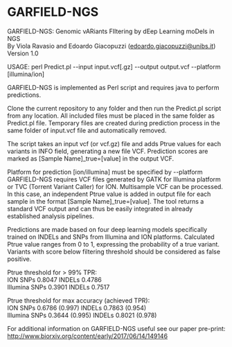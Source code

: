 # GARFIELD-NGS
GARFIELD-NGS: Genomic vARiants FIltering by dEep Learning moDels in NGS
<br> By Viola Ravasio and Edoardo Giacopuzzi (edoardo.giacopuzzi@unibs.it)
Version 1.0

USAGE: perl Predict.pl --input input.vcf[.gz] --output output.vcf --platform [illumina/ion]

GARFIELD-NGS is implemented as Perl script and requires java to perform predictions.

Clone the current repository to any folder and then run the Predict.pl script from any location. All included files must be placed in the same folder as Predict.pl file. Temporary files are created during prediction process in the same folder of input.vcf file and automatically removed.

The script takes an input vcf (or vcf.gz) file and adds Ptrue values for each variants in INFO field, generating a new file VCF. Prediction scores are marked as [Sample Name]_true=[value] in the output VCF. 

Platform for prediction [ion/illumina] must be specified by --platform
GARFIELD-NGS requires VCF files generated by GATK for Illumina platform or TVC (Torrent Variant Caller) for ION. Multisample VCF can be processed. In this case, an independent Ptrue value is added in output file for each sample in the format [Sample Name]_true=[value].
The tool returns a standard VCF output and can thus be easily integrated in already established analysis pipelines.

Predictions are made based on four deep learning models specifically trained on INDELs and SNPs from Illumina and ION platforms. Calculated Ptrue value ranges from 0 to 1, expressing the probability of a true variant.
Variants with score below filtering threshold should be considered as false positive. 

Ptrue threshold for > 99% TPR:
<br><bold>ION</bold> SNPs 0.8047  INDELs 0.4786
<br><bold>Illumina</bold> SNPs 0.3901 INDELs 0.7517

Ptrue threshold for max accuracy (achieved TPR):
<br><bold>ION</bold> SNPs 0.6786 (0.997)  INDELs 0.7863 (0.954)
<br><bold>Illumina</bold> SNPs 0.3644 (0.995) INDELs 0.8021 (0.978)

For additional information on GARFIELD-NGS useful see our paper pre-print:
http://www.biorxiv.org/content/early/2017/06/14/149146
